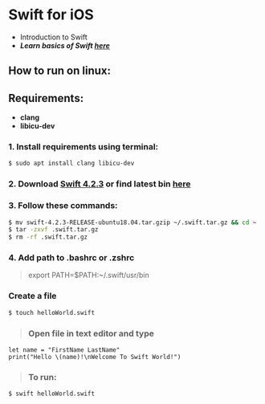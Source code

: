 # Swift for iOS
- Introduction to Swift
- *__Learn basics of Swift [here](https://slides.com/faizanf33/swift)__* 
## How to run on linux:
## Requirements:
- __clang__
- __libicu-dev__

### 1. Install requirements using terminal:
```bash
$ sudo apt install clang libicu-dev
```
### 2. Download [Swift 4.2.3](https://swift.org/builds/swift-4.2.3-release/ubuntu1804/swift-4.2.3-RELEASE/swift-4.2.3-RELEASE-ubuntu18.04.tar.gz) or find latest bin [here](https://swift.org/download/#releases)

### 3. Follow these commands:
```bash
$ mv swift-4.2.3-RELEASE-ubuntu18.04.tar.gzip ~/.swift.tar.gz && cd ~
$ tar -zxvf .swift.tar.gz
$ rm -rf .swift.tar.gz
```
### 4. Add path to .bashrc or .zshrc
> export PATH=$PATH:~/.swift/usr/bin
 
### Create a file
```bash
$ touch helloWorld.swift
```
> ### Open file in text editor and type
```
let name = "FirstName LastName"
print("Hello \(name)!\nWelcome To Swift World!")
```
> ### To run:
```bash
$ swift helloWorld.swift
```
